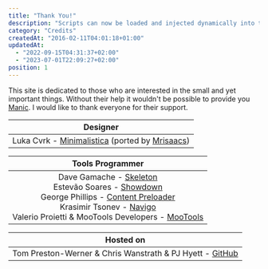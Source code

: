 ```yaml
---
title: "Thank You!"
description: "Scripts can now be loaded and injected dynamically into the document, when they are requested for usage."
category: "Credits"
createdAt: "2016-02-11T04:01:18+01:00"
updatedAt:
  - "2022-09-15T04:31:37+02:00"
  - "2023-07-01T22:09:27+02:00"
position: 1
---
```


This site is dedicated to those who are interested in the small and yet important things. Without their help it wouldn't be possible to provide you [Manic][manic]. I would like to thank everyone for their support.

| Designer |
|:---:|
| Luka Cvrk - <a href="http://www.solucija.com/template/minimalistica" target="_blank">Minimalistica</a> (ported by [Mrisaacs][mri]) |

| Tools Programmer |
|:-:|
| Dave Gamache - <a href="https://github.com/dhg/Skeleton" target="_blank">Skeleton</a><br>Estev&atilde;o Soares - <a href="https://github.com/showdownjs/showdown" target="_blank">Showdown</a><br>George Phillips - <a href="http://cloudcannon.com/deconstructions/2014/11/15/facebook-content-placeholder-deconstruction.html" target="_blank">Content Preloader</a><br>Krasimir Tsonev - <a href="https://github.com/krasimir/navigo" target="_blank">Navigo</a><br>Valerio Proietti & MooTools Developers - <a href="http://mootools.net/" target="_blank">MooTools</a> |

| Hosted on |
|:-:|
| Tom Preston-Werner & Chris Wanstrath & PJ Hyett - <a href="https://github.com" target="_blank">GitHub</a> |

[manic]: http://mrisaacs.github.io/manic
[mri]: http://mrisaacs.github.io
[GitHub]: https://github.com\n

